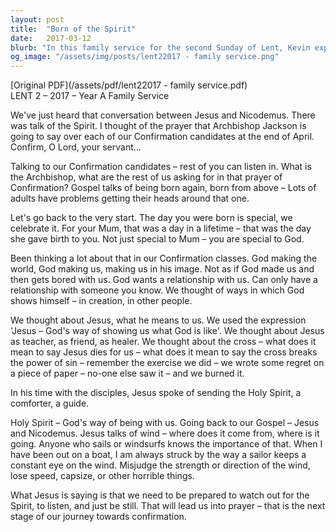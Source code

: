 ```yaml
---
layout: post
title:  "Born of the Spirit"
date:   2017-03-12
blurb: "In this family service for the second Sunday of Lent, Kevin explores the conversation between Jesus and Nicodemus, emphasizing the concept of being 'born again' and the significance of the Holy Spirit. He reflects on the importance of personal relationships with God, symbolized by the prayer of Confirmation. The sermon also touches on understanding Jesus as a teacher, friend, and healer, and the transformative power of the cross."
og_image: "/assets/img/posts/lent22017 - family service.png"
---
```

[Original PDF](/assets/pdf/lent22017 - family service.pdf)    
LENT 2 – 2017 – Year A
Family Service

We've just heard that conversation between Jesus and Nicodemus. There was talk of the Spirit. I thought of the prayer that Archbishop Jackson is going to say over each of our Confirmation candidates at the end of April. Confirm, O Lord, your servant...

Talking to our Confirmation candidates – rest of you can listen in. What is the Archbishop, what are the rest of us asking for in that prayer of Confirmation? Gospel talks of being born again, born from above – Lots of adults have problems getting their heads around that one.

Let's go back to the very start. The day you were born is special, we celebrate it. For your Mum, that was a day in a lifetime – that was the day she gave birth to you. Not just special to Mum – you are special to God.

Been thinking a lot about that in our Confirmation classes. God making the world, God making us, making us in his image. Not as if God made us and then gets bored with us. God wants a relationship with us. Can only have a relationship with someone you know. We thought of ways in which God shows himself – in creation, in other people.

We thought about Jesus, what he means to us. We used the expression 'Jesus – God's way of showing us what God is like'. We thought about Jesus as teacher, as friend, as healer. We thought about the cross – what does it mean to say Jesus dies for us – what does it mean to say the cross breaks the power of sin – remember the exercise we did – we wrote some regret on a piece of paper – no-one else saw it – and we burned it.

In his time with the disciples, Jesus spoke of sending the Holy Spirit, a comforter, a guide.

Holy Spirit – God's way of being with us. Going back to our Gospel – Jesus and Nicodemus. Jesus talks of wind – where does it come from, where is it going. Anyone who sails or windsurfs knows the importance of that. When I have been out on a boat, I am always struck by the way a sailor keeps a constant eye on the wind. Misjudge the strength or direction of the wind, lose speed, capsize, or other horrible things.

What Jesus is saying is that we need to be prepared to watch out for the Spirit, to listen, and just be still. That will lead us into prayer – that is the next stage of our journey towards confirmation.
